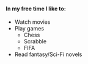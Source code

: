 #### In my free time I like to:
- Watch movies
- Play games
  - Chess
  - Scrabble
  - FIFA
- Read fantasy/Sci-Fi novels
